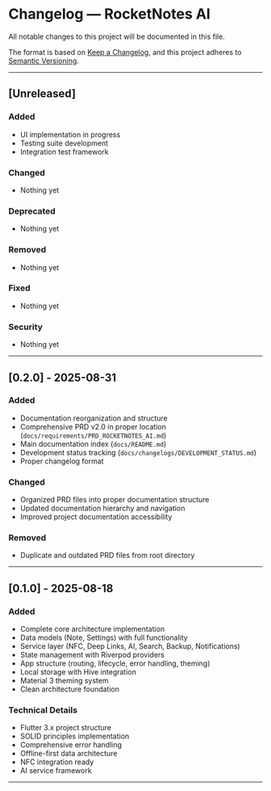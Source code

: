 # Changelog — RocketNotes AI

All notable changes to this project will be documented in this file.

The format is based on [Keep a Changelog](https://keepachangelog.com/en/1.0.0/),
and this project adheres to [Semantic Versioning](https://semver.org/spec/v2.0.0.html).

---

## [Unreleased]
### Added
- UI implementation in progress
- Testing suite development
- Integration test framework

### Changed
- Nothing yet

### Deprecated
- Nothing yet

### Removed
- Nothing yet

### Fixed
- Nothing yet

### Security
- Nothing yet

---

## [0.2.0] - 2025-08-31
### Added
- Documentation reorganization and structure
- Comprehensive PRD v2.0 in proper location (`docs/requirements/PRD_ROCKETNOTES_AI.md`)
- Main documentation index (`docs/README.md`)
- Development status tracking (`docs/changelogs/DEVELOPMENT_STATUS.md`)
- Proper changelog format

### Changed
- Organized PRD files into proper documentation structure
- Updated documentation hierarchy and navigation
- Improved project documentation accessibility

### Removed
- Duplicate and outdated PRD files from root directory

---

## [0.1.0] - 2025-08-18
### Added
- Complete core architecture implementation
- Data models (Note, Settings) with full functionality
- Service layer (NFC, Deep Links, AI, Search, Backup, Notifications)
- State management with Riverpod providers
- App structure (routing, lifecycle, error handling, theming)
- Local storage with Hive integration
- Material 3 theming system
- Clean architecture foundation

### Technical Details
- Flutter 3.x project structure
- SOLID principles implementation
- Comprehensive error handling
- Offline-first data architecture
- NFC integration ready
- AI service framework

---
